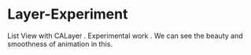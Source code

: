 # Layer-Experiment

List View with CALayer . Experimental work . We can see the beauty and smoothness of animation in this.
